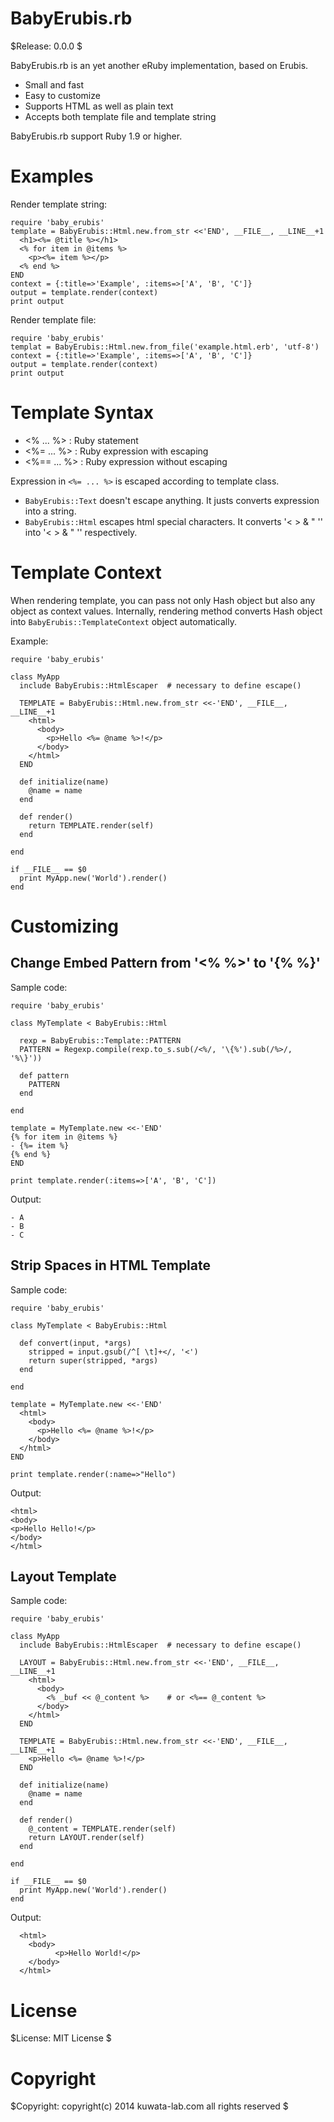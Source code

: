 BabyErubis.rb
=============

$Release: 0.0.0 $

BabyErubis.rb is an yet another eRuby implementation, based on Erubis.

* Small and fast
* Easy to customize
* Supports HTML as well as plain text
* Accepts both template file and template string

BabyErubis.rb support Ruby 1.9 or higher.



Examples
========


Render template string:

    require 'baby_erubis'
    template = BabyErubis::Html.new.from_str <<'END', __FILE__, __LINE__+1
      <h1><%= @title %></h1>
      <% for item in @items %>
        <p><%= item %></p>
      <% end %>
    END
    context = {:title=>'Example', :items=>['A', 'B', 'C']}
    output = template.render(context)
    print output


Render template file:

    require 'baby_erubis'
    templat = BabyErubis::Html.new.from_file('example.html.erb', 'utf-8')
    context = {:title=>'Example', :items=>['A', 'B', 'C']}
    output = template.render(context)
    print output



Template Syntax
===============

* <% ... %> : Ruby statement
* <%= ... %> : Ruby expression with escaping
* <%== ... %> : Ruby expression without escaping

Expression in `<%= ... %>` is escaped according to template class.

* `BabyErubis::Text` doesn't escape anything.
  It justs converts expression into a string.
* `BabyErubis::Html` escapes html special characters.
  It converts '< > & " \'' into '&lt; &gt; &amp; &quot; &#39;' respectively.



Template Context
================

When rendering template, you can pass not only Hash object but also any object
as context values. Internally, rendering method converts Hash object into
`BabyErubis::TemplateContext` object automatically.

Example:

    require 'baby_erubis'

    class MyApp
      include BabyErubis::HtmlEscaper  # necessary to define escape()

      TEMPLATE = BabyErubis::Html.new.from_str <<-'END', __FILE__, __LINE__+1
        <html>
          <body>
            <p>Hello <%= @name %>!</p>
          </body>
        </html>
      END

      def initialize(name)
        @name = name
      end

      def render()
        return TEMPLATE.render(self)
      end

    end

    if __FILE__ == $0
      print MyApp.new('World').render()
    end



Customizing
===========


Change Embed Pattern from '<% %>' to '{% %}'
--------------------------------------------

Sample code:

    require 'baby_erubis'

    class MyTemplate < BabyErubis::Html

      rexp = BabyErubis::Template::PATTERN
      PATTERN = Regexp.compile(rexp.to_s.sub(/<%/, '\{%').sub(/%>/, '%\}'))

      def pattern
        PATTERN
      end

    end

    template = MyTemplate.new <<-'END'
    {% for item in @items %}
    - {%= item %}
    {% end %}
    END

    print template.render(:items=>['A', 'B', 'C'])

Output:

    - A
    - B
    - C


Strip Spaces in HTML Template
-----------------------------

Sample code:

    require 'baby_erubis'

    class MyTemplate < BabyErubis::Html

      def convert(input, *args)
        stripped = input.gsub(/^[ \t]+</, '<')
        return super(stripped, *args)
      end

    end

    template = MyTemplate.new <<-'END'
      <html>
        <body>
          <p>Hello <%= @name %>!</p>
        </body>
      </html>
    END

    print template.render(:name=>"Hello")

Output:

    <html>
    <body>
    <p>Hello Hello!</p>
    </body>
    </html>


Layout Template
---------------

Sample code:

    require 'baby_erubis'

    class MyApp
      include BabyErubis::HtmlEscaper  # necessary to define escape()

      LAYOUT = BabyErubis::Html.new.from_str <<-'END', __FILE__, __LINE__+1
        <html>
          <body>
            <% _buf << @_content %>    # or <%== @_content %>
          </body>
        </html>
      END

      TEMPLATE = BabyErubis::Html.new.from_str <<-'END', __FILE__, __LINE__+1
        <p>Hello <%= @name %>!</p>
      END

      def initialize(name)
        @name = name
      end

      def render()
        @_content = TEMPLATE.render(self)
        return LAYOUT.render(self)
      end

    end

    if __FILE__ == $0
      print MyApp.new('World').render()
    end

Output:

      <html>
        <body>
              <p>Hello World!</p>
        </body>
      </html>



License
=======

$License: MIT License $



Copyright
=========

$Copyright: copyright(c) 2014 kuwata-lab.com all rights reserved $
